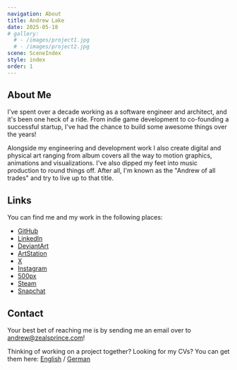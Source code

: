 ```yaml
---
navigation: About
title: Andrew Lake
date: 2025-05-18
# gallery:
  # - /images/project1.jpg
  # - /images/project2.jpg
scene: SceneIndex
style: index
order: 1
---
```


## About Me

I've spent over a decade working as a software engineer and architect, and it's been one heck of a ride. From indie game development to co-founding a successful startup, I've had the chance to build some awesome things over the years!

Alongside my engineering and development work I also create digital and physical art ranging from album covers all the way to motion graphics, animations and visualizations. I've also dipped my feet into music production to round things off. After all, I'm known as the "Andrew of all trades" and try to live up to that title.

## Links

You can find me and my work in the following places:

- [GitHub](https://github.com/zealsprince/)
- [LinkedIn](https://www.linkedin.com/in/zealsprince/)
- [DeviantArt](https://www.deviantart.com/zealsprince)
- [ArtStation](https://www.artstation.com/zealsprince)
- [X](https://twitter.com/zealsprince)
- [Instagram](https://www.instagram.com/zealsprince/)
- [500px](https://500px.com/p/zealsprince?view=photos)
- [Steam](https://steamcommunity.com/id/zealsprince)
- [Snapchat](https://snapchat.com/add/zealsprince)

## Contact

Your best bet of reaching me is by sending me an email over to [andrew@zealsprince.com](mailto:andrew@zealsprince.com)!

Thinking of working on a project together? Looking for my CVs? You can get them here: [English](https://github.com/user-attachments/files/19816433/CV.Andrew.Lake.2025.EN.NA.Sanitized.pdf) / [German](https://github.com/user-attachments/files/19816432/CV.Andrew.Lake.2025.DE.Sanitized.pdf)
